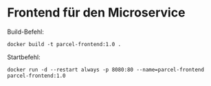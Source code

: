 # Frontend für den Microservice

Build-Befehl:
```
docker build -t parcel-frontend:1.0 .
```

Startbefehl:
```
docker run -d --restart always -p 8080:80 --name=parcel-frontend parcel-frontend:1.0
```
